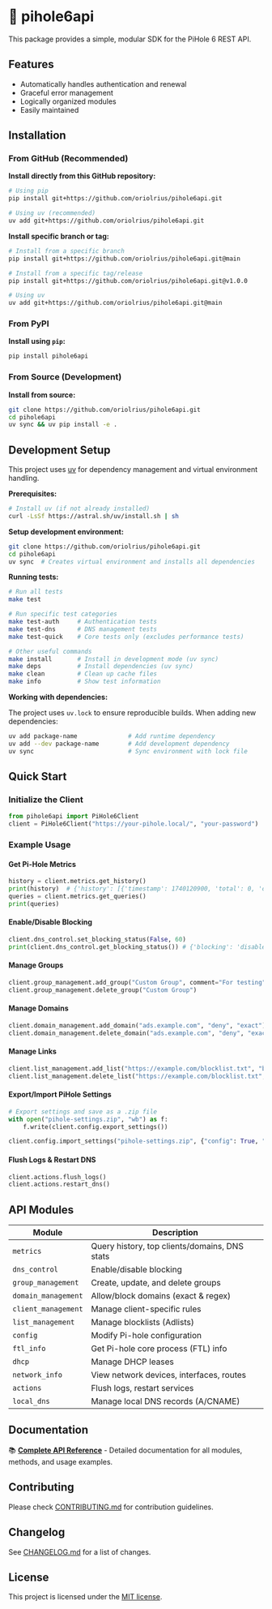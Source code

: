 # 🍓 pihole6api

This package provides a simple, modular SDK for the PiHole 6 REST API.

## Features

* Automatically handles authentication and renewal
* Graceful error management
* Logically organized modules
* Easily maintained

## Installation

### From GitHub (Recommended)

**Install directly from this GitHub repository:**

```bash
# Using pip
pip install git+https://github.com/oriolrius/pihole6api.git

# Using uv (recommended)
uv add git+https://github.com/oriolrius/pihole6api.git
```

**Install specific branch or tag:**

```bash
# Install from a specific branch
pip install git+https://github.com/oriolrius/pihole6api.git@main

# Install from a specific tag/release
pip install git+https://github.com/oriolrius/pihole6api.git@v1.0.0

# Using uv
uv add git+https://github.com/oriolrius/pihole6api.git@main
```

### From PyPI

**Install using `pip`:**

```bash
pip install pihole6api
```

### From Source (Development)

**Install from source:**

```bash
git clone https://github.com/oriolrius/pihole6api.git
cd pihole6api
uv sync && uv pip install -e .
```

## Development Setup

This project uses [uv](https://docs.astral.sh/uv/) for dependency management and virtual environment handling.

**Prerequisites:**

```bash
# Install uv (if not already installed)
curl -LsSf https://astral.sh/uv/install.sh | sh
```

**Setup development environment:**

```bash
git clone https://github.com/oriolrius/pihole6api.git
cd pihole6api
uv sync  # Creates virtual environment and installs all dependencies
```

**Running tests:**

```bash
# Run all tests
make test

# Run specific test categories
make test-auth     # Authentication tests
make test-dns      # DNS management tests
make test-quick    # Core tests only (excludes performance tests)

# Other useful commands
make install       # Install in development mode (uv sync)
make deps          # Install dependencies (uv sync)
make clean         # Clean up cache files
make info          # Show test information
```

**Working with dependencies:**

The project uses `uv.lock` to ensure reproducible builds. When adding new dependencies:

```bash
uv add package-name              # Add runtime dependency
uv add --dev package-name        # Add development dependency
uv sync                          # Sync environment with lock file
```

## Quick Start

### Initialize the Client

```python
from pihole6api import PiHole6Client
client = PiHole6Client("https://your-pihole.local/", "your-password")
```

### Example Usage

#### Get Pi-Hole Metrics

```python
history = client.metrics.get_history()
print(history)  # {'history': [{'timestamp': 1740120900, 'total': 0, 'cached': 0 ...}]}
queries = client.metrics.get_queries()
print(queries)
```

#### Enable/Disable Blocking

```python
client.dns_control.set_blocking_status(False, 60)
print(client.dns_control.get_blocking_status()) # {'blocking': 'disabled', 'timer': 60 ...}
```

#### Manage Groups

```python
client.group_management.add_group("Custom Group", comment="For testing")
client.group_management.delete_group("Custom Group")
```

#### Manage Domains

```python
client.domain_management.add_domain("ads.example.com", "deny", "exact")
client.domain_management.delete_domain("ads.example.com", "deny", "exact")
```

#### Manage Links

```python
client.list_management.add_list("https://example.com/blocklist.txt", "block")
client.list_management.delete_list("https://example.com/blocklist.txt", "block")
```

#### Export/Import PiHole Settings

```python
# Export settings and save as a .zip file
with open("pihole-settings.zip", "wb") as f:
    f.write(client.config.export_settings())

client.config.import_settings("pihole-settings.zip", {"config": True, "gravity": {"group": True}})
```

#### Flush Logs & Restart DNS

```python
client.actions.flush_logs()
client.actions.restart_dns()
```

## API Modules

| Module                | Description |
|----------------------|-------------|
| `metrics`           | Query history, top clients/domains, DNS stats |
| `dns_control`       | Enable/disable blocking |
| `group_management`  | Create, update, and delete groups |
| `domain_management` | Allow/block domains (exact & regex) |
| `client_management` | Manage client-specific rules |
| `list_management`   | Manage blocklists (Adlists) |
| `config`            | Modify Pi-hole configuration |
| `ftl_info`          | Get Pi-hole core process (FTL) info |
| `dhcp`              | Manage DHCP leases |
| `network_info`      | View network devices, interfaces, routes |
| `actions`           | Flush logs, restart services |
| `local_dns`         | Manage local DNS records (A/CNAME) |

## Documentation

📚 **[Complete API Reference](docs/API_REFERENCE.md)** - Detailed documentation for all modules, methods, and usage examples.

## Contributing

Please check [CONTRIBUTING.md](CONTRIBUTING.md) for contribution guidelines.

## Changelog

See [CHANGELOG.md](CHANGELOG.md) for a list of changes.

## License

This project is licensed under the [MIT license](LICENSE).
